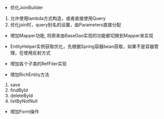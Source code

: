 - 优化JoinBuilder
1. 允许使用lambda方式构造，或者直接使用Query
2. 优化join时，query别名的设置，由Parameters直接分配

- 增加Mapper功能, 将原来由BaseDao实现的功能都切换到Mapper来实现
- EntityHelper实例获取优化，先根据Spring容器bean获取，如果不是容器管理，在使用反射方式
- 增加各个子类的RefFiler实现

- 增加RichEntity方法
1. save
2. findById
3. deleteById
4. listByNotNull

- 增加Form操作